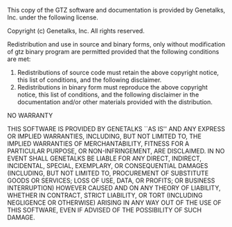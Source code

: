 This copy of the GTZ software and documentation is provided by
Genetalks, Inc. under the following license.


Copyright (c) Genetalks, Inc.
All rights reserved.

Redistribution and use in source and binary forms, only without
modification of gtz binary program are permitted provided 
that the following conditions are met:
1. Redistributions of source code must retain the above copyright
   notice, this list of conditions, and the following disclaimer.
2. Redistributions in binary form must reproduce the above copyright
   notice, this list of conditions, and the following disclaimer in the
   documentation and/or other materials provided with the distribution.


NO WARRANTY

THIS SOFTWARE IS PROVIDED BY GENETALKS ``AS IS'' AND ANY EXPRESS OR IMPLIED
WARRANTIES, INCLUDING, BUT NOT LIMITED TO, THE IMPLIED WARRANTIES OF
MERCHANTABILITY, FITNESS FOR A PARTICULAR PURPOSE, OR NON-INFRINGEMENT,
ARE DISCLAIMED.  IN NO EVENT SHALL GENETALKS BE LIABLE FOR ANY DIRECT, INDIRECT,
INCIDENTAL, SPECIAL, EXEMPLARY, OR CONSEQUENTIAL DAMAGES (INCLUDING, BUT
NOT LIMITED TO, PROCUREMENT OF SUBSTITUTE GOODS OR SERVICES; LOSS OF USE,
DATA, OR PROFITS; OR BUSINESS INTERRUPTION) HOWEVER CAUSED AND ON ANY THEORY
OF LIABILITY, WHETHER IN CONTRACT, STRICT LIABILITY, OR TORT (INCLUDING
NEGLIGENCE OR OTHERWISE) ARISING IN ANY WAY OUT OF THE USE OF THIS SOFTWARE,
EVEN IF ADVISED OF THE POSSIBILITY OF SUCH DAMAGE.
